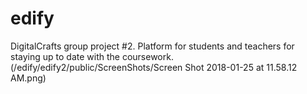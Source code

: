 # edify
DigitalCrafts group project #2. Platform for students and teachers for staying up to date with the coursework.
(/edify/edify2/public/ScreenShots/Screen Shot 2018-01-25 at 11.58.12 AM.png)

